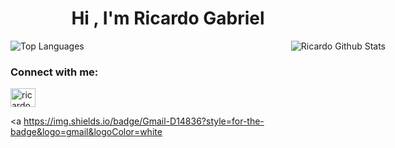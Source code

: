 <h1 align="center">Hi , I'm Ricardo Gabriel</h1>
<div style="display: flex; justify-content: space-between; width: 600px;">
  <img src="https://github-readme-stats.vercel.app/api/top-langs/?username=Ricardo-GabrielX&layout=compact&theme=react" alt="Top Languages" />
  <img src="https://github-readme-stats.vercel.app/api?username=Ricardo-GabrielX&show_icons=true&theme=react" alt="Ricardo Github Stats" />
</div>
<h3 align="left">Connect with me:</h3>
<p align="left">
  <a href="https://github-readme-stats.vercel.app/api?username=Ricardo-GabrielX&show_icons=true&theme=react" target="blank" style="margin-right: 10px;"><img align="center" src="https://cdn.jsdelivr.net/npm/simple-icons@v3/icons/github.svg" alt="ricardo-gabriel-vianna-de-oliveira-820b541b8/" height="30" width="40" /></a>
</p>


<a https://img.shields.io/badge/Gmail-D14836?style=for-the-badge&logo=gmail&logoColor=white </a>
